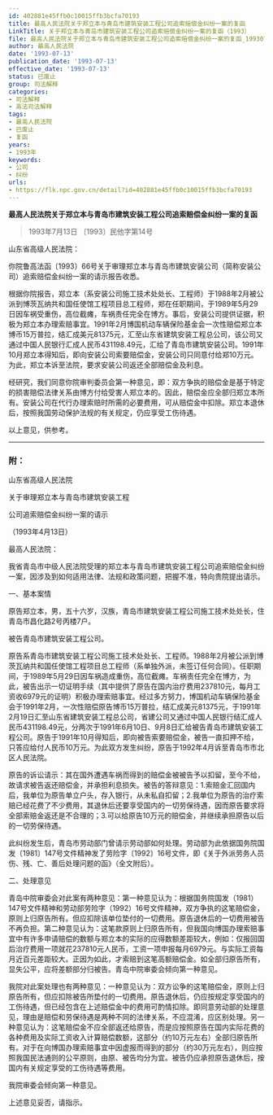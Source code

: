 ```yaml
---
id: 402881e45ffb0c10015ffb3bcfa70193
title: 最高人民法院关于郑立本与青岛市建筑安装工程公司追索赔偿金纠纷一案的复函
LinkTitle: 关于郑立本与青岛市建筑安装工程公司追索赔偿金纠纷一案的复函（1993）
file: 最高人民法院关于郑立本与青岛市建筑安装工程公司追索赔偿金纠纷一案的复函_19930713_402881e45ffb0c10015ffb3bcfa70193.docx
author: 最高人民法院
date: '1993-07-13'
publication_date: '1993-07-13'
effective_date: '1993-07-13'
status: 已废止
group: 司法解释
categories:
- 司法解释
- 高法司法解释
tags:
- 最高人民法院
- 已废止
- 复函
years:
- 1993年
keywords:
- 公司
- 纠纷
urls:
- https://flk.npc.gov.cn/detail?id=402881e45ffb0c10015ffb3bcfa70193
---
```


**最高人民法院关于郑立本与青岛市建筑安装工程公司追索赔偿金纠纷一案的复函**

> 1993年7月13日 〔1993〕民他字第14号

山东省高级人民法院：

你院鲁高法函〔1993〕66号关于审理郑立本与青岛市建筑安装公司（简称安装公司）追索赔偿金纠纷一案的请示报告收悉。

根据你院报告，郑立本（系安装公司施工技术处处长、工程师）于1988年2月被公派到博茨瓦纳共和国任使馆工程项目总工程师，郑在任职期间，于1989年5月29日因车祸受重伤，高位截瘫，车祸责任完全在博方。事后，安装公司提供证据，积极为郑立本办理索赔事宜。1991年2月博国机动车辆保险基金会一次性赔偿郑立本博币15万普拉，结汇成美元81375元，汇至山东省建筑安装工程总公司，该公司又通过中国人民银行汇成人民币431198.49元，汇给了青岛市建筑安装公司。1991年10月郑立本得知后，即向安装公司索要赔偿金，安装公司只同意付给郑10万元。为此，郑立本诉至法院，要求安装公司返还全部赔偿金及利息。

经研究，我们同意你院审判委员会第一种意见，即：双方争执的赔偿金是基于特定的损害赔偿法律关系由博方付给受害人郑立本的。因此，赔偿金应全部归郑立本所有。安装公司在代行办理索赔时所需的必要费用，可从赔偿金中扣除。郑立本退休后，按照我国劳动保护法规的有关规定，仍应享受工伤待遇。

以上意见，供参考。

---

### 附：

山东省高级人民法院

关于审理郑立本与青岛市建筑安装工程

公司追索赔偿金纠纷一案的请示

（1993年4月13日）

最高人民法院：

我省青岛市中级人民法院受理的郑立本与青岛市建筑安装工程公司追索赔偿金纠纷一案，因涉及到如何适用法律、法规和政策问题，把握不准，特向贵院提出请示。

一、基本案情

原告郑立本，男，五十六岁，汉族，青岛市建筑安装工程公司施工技术处处长，住青岛市昌化路2号丙楼7户。

被告青岛市建筑安装工程公司。

原告系青岛市建筑安装工程公司施工技术处处长、工程师。1988年2月被公派到博茨瓦纳共和国任使馆工程项目总工程师（系单独外派，未签订任何合同）。任职期间，于1989年5月29日因车祸造成重伤，高位截瘫。车祸责任完全在博方，为此，被告出示一切证明手续（其中提供了原告在国内治疗费用237810元，每月工资收6979元的证明）积极办理索赔事宜。经过多方努力，博国机动车辆保险基金会于1991年2月，一次性赔偿原告博币15万普拉，结汇成美元81375元，于1991年2月19日汇至山东省建筑安装工程总公司，省建公司又通过中国人民银行结汇成人民币431198.49元，分两次于1991年6月10日、9月8日汇给被告青岛市建筑安装工程公司。原告于1991年10月得知后，即向被告索要赔偿金，被告一直扣押不给，只答应给付人民币10万元。为此双方发生纠纷，原告于1992年4月诉至青岛市市北区人民法院。

原告的诉讼请示：其在国外遭遇车祸而得到的赔偿金被被告予以扣留，至今不给，故请求被告返还赔偿金，并承担利息损失。被告的答辩意见：1.索赔金汇回国内后，我单位为原告单立户头，存入银行，从未私自扣留；2.我单位为原告的治疗索赔已经花费了不少费用，其退休后还要享受国内的一切劳保待遇，因而原告要求将全部索赔金返还是不合理的；3.可以给原告10万元的赔偿金，并继续承担原告以后的一切劳保待遇。

此纠纷发生后，青岛市劳动部门曾请示劳动部如何处理。劳动部为此依据国务院国发〔1981〕147号文件精神发了劳险字〔1992〕16号文件，即《关于外派劳务人员伤、残、亡、善后处理问题的函》（全文附后）。

二、处理意见

青岛中院审委会对此案有两种意见：第一种意见认为：根据国务院国发（1981）147号文件精神和劳动部劳险字（1992）16号文件精神，双方争执的这笔赔偿金，原则上归原告所有。但应扣除该单位垫付的一切费用。原告退休后的一切费用被告不再负担。第二种意见认为：这笔款原则上归原告所有，但我国向博国办理索赔事宜中有许多申请赔偿的数额与郑立本的实际的应得数额差距较大，例如：仅报回国后治疗费用一项就花237810元人民币，工资一项申报每月6979元。与实际工资每月近百元差距较大。正因为如此，才索赔到这笔高额赔偿金。如全部归原告所有，显失公平，应将差额部分归被告。青岛中院审委会倾向第一种意见。

我院对此案处理也有两种意见：一种意见认为：双方讼争的这笔赔偿金，原则上归原告所有，但应扣除被告所垫付的一切费用。原告退休后，仍应按规定享受国内的工伤待遇，但已经包含在上述赔偿金中的费用可酌情扣除。即同意劳动部的处理意见，理由是赔偿和劳保待遇是两种不同的法律关系，不应混淆，应区别处理。另一种意见认为：这笔赔偿金不应全部返还给原告，而是应按照原告在国内实际花费的各种费用及实际工资收入计算赔偿数额，这部分（约10万元左右）全部归原告所有。对于在向博国办理索赔事宜中因虚报而得到的部分（约30万元左右），则应按照我国民法通则的公平原则，由原、被告均分为宜。被告仍应承担原告退休后，按国内有关规定享受的工伤待遇等费用。

我院审委会倾向第一种意见。

上述意见妥否，请指示。
